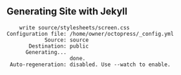 ## Generating Site with Jekyll
        write source/stylesheets/screen.css
    Configuration file: /home/owner/octopress/_config.yml
                Source: source
           Destination: public
          Generating... 
                        done.
     Auto-regeneration: disabled. Use --watch to enable.
